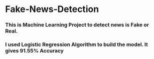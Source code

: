 # Fake-News-Detection

### This is Machine Learning Project to detect news is Fake or Real.
### I used Logistic Regression Algorithm to build the model. It gives 91.55% Accuracy
